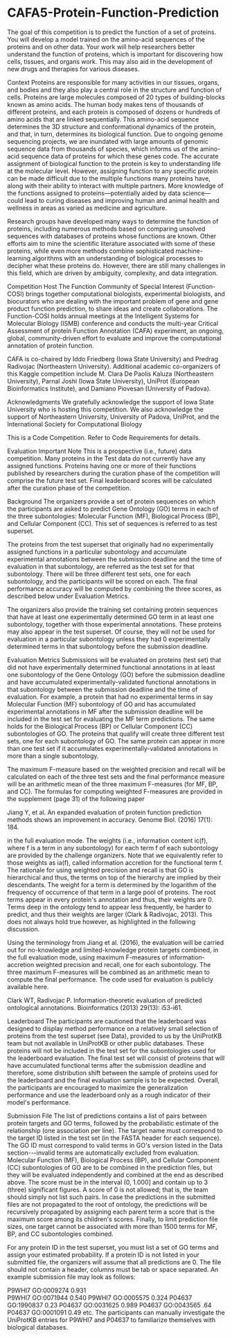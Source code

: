 # CAFA5-Protein-Function-Prediction

The goal of this competition is to predict the function of a set of proteins. You will develop a model trained on the amino-acid sequences of the proteins and on other data. Your work will help ​​researchers better understand the function of proteins, which is important for discovering how cells, tissues, and organs work. This may also aid in the development of new drugs and therapies for various diseases.

Context
Proteins are responsible for many activities in our tissues, organs, and bodies and they also play a central role in the structure and function of cells. Proteins are large molecules composed of 20 types of building-blocks known as amino acids. The human body makes tens of thousands of different proteins, and each protein is composed of dozens or hundreds of amino acids that are linked sequentially. This amino-acid sequence determines the 3D structure and conformational dynamics of the protein, and that, in turn, determines its biological function. Due to ongoing genome sequencing projects, we are inundated with large amounts of genomic sequence data from thousands of species, which informs us of the amino-acid sequence data of proteins for which these genes code. The accurate assignment of biological function to the protein is key to understanding life at the molecular level. However, assigning function to any specific protein can be made difficult due to the multiple functions many proteins have, along with their ability to interact with multiple partners. More knowledge of the functions assigned to proteins—potentially aided by data science—could lead to curing diseases and improving human and animal health and wellness in areas as varied as medicine and agriculture.

Research groups have developed many ways to determine the function of proteins, including numerous methods based on comparing unsolved sequences with databases of proteins whose functions are known. Other efforts aim to mine the scientific literature associated with some of these proteins, while even more methods combine sophisticated machine-learning algorithms with an understanding of biological processes to decipher what these proteins do. However, there are still many challenges in this field, which are driven by ambiguity, complexity, and data integration.

Competition Host
The Function Community of Special Interest (Function-COSI) brings together computational biologists, experimental biologists, and biocurators who are dealing with the important problem of gene and gene product function prediction, to share ideas and create collaborations. The Function-COSI holds annual meetings at the Intelligent Systems for Molecular Biology (ISMB) conference and conducts the multi-year Critical Assessment of protein Function Annotation (CAFA) experiment, an ongoing, global, community-driven effort to evaluate and improve the computational annotation of protein function.

CAFA is co-chaired by Iddo Friedberg (Iowa State University) and Predrag Radivojac (Northeastern University). Additional academic co-organizers of this Kaggle competition include M. Clara De Paolis Kaluza (Northeastern University), Parnal Joshi (Iowa State University), UniProt (European Bioinformatics Institute), and Damiano Piovesan (University of Padova).

Acknowledgments
We gratefully acknowledge the support of Iowa State University who is hosting this competition. We also acknowledge the support of Northeastern University, University of Padova, UniProt, and the International Society for Computational Biology










This is a Code Competition. Refer to Code Requirements for details.

Evaluation
Important Note
This is a prospective (i.e., future) data competition. Many proteins in the Test data do not currently have any assigned functions. Proteins having one or more of their functions published by researchers during the curation phase of the competition will comprise the future test set. Final leaderboard scores will be calculated after the curation phase of the competition.

Background
The organizers provide a set of protein sequences on which the participants are asked to predict Gene Ontology (GO) terms in each of the three subontologies: Molecular Function (MF), Biological Process (BP), and Cellular Component (CC). This set of sequences is referred to as test superset.

The proteins from the test superset that originally had no experimentally assigned functions in a particular subontology and accumulate experimental annotations between the submission deadline and the time of evaluation in that subontology, are referred as the test set for that subontology. There will be three different test sets, one for each subontology, and the participants will be scored on each. The final performance accuracy will be computed by combining the three scores, as described below under Evaluation Metrics.

The organizers also provide the training set containing protein sequences that have at least one experimentally determined GO term in at least one subontology, together with those experimental annotations. These proteins may also appear in the test superset. Of course, they will not be used for evaluation in a particular subontology unless they had 0 experimentally determined terms in that subontology before the submission deadline.

Evaluation Metrics
Submissions will be evaluated on proteins (test set) that did not have experimentally determined functional annotations in at least one subontology of the Gene Ontology (GO) before the submission deadline and have accumulated experimentally-validated functional annotations in that subontology between the submission deadline and the time of evaluation. For example, a protein that had no experimental terms in say Molecular Function (MF) subontology of GO and has accumulated experimental annotations in MF after the submission deadline will be included in the test set for evaluating the MF term predictions. The same holds for the Biological Process (BP) or Cellular Component (CC) subontologies of GO. The proteins that qualify will create three different test sets, one for each subontology of GO. The same protein can appear in more than one test set if it accumulates experimentally-validated annotations in more than a single subontology.

The maximum F-measure based on the weighted precision and recall will be calculated on each of the three test sets and the final performance measure will be an arithmetic mean of the three maximum F-measures (for MF, BP, and CC). The formulas for computing weighted F-measures are provided in the supplement (page 31) of the following paper

Jiang Y, et al. An expanded evaluation of protein function prediction methods shows an improvement in accuracy. Genome Biol. (2016) 17(1): 184.

in the full evaluation mode. The weights (i.e., information content ic(f), where f is a term in any subontology) for each term f of each subontology are provided by the challenge organizers. Note that we equivalently refer to those weights as ia(f), called information accretion for the functional term f. The rationale for using weighted precision and recall is that GO is hierarchical and thus, the terms on top of the hierarchy are implied by their descendants. The weight for a term is determined by the logarithm of the frequency of occurrence of that term in a large pool of proteins. The root terms appear in every protein's annotation and thus, their weights are 0. Terms deep in the ontology tend to appear less frequently, be harder to predict, and thus their weights are larger (Clark & Radivojac, 2013). This does not always hold true however, as highlighted in the following discussion.

Using the terminology from Jiang et al. (2016), the evaluation will be carried out for no-knowledge and limited-knowledge protein targets combined, in the full evaluation mode, using maximum F-measures of information-accretion weighted precision and recall, one for each subontology. The three maximum F-measures will be combined as an arithmetic mean to compute the final performance. The code used for evaluation is publicly available here.

Clark WT, Radivojac P. Information-theoretic evaluation of predicted ontological annotations. Bioinformatics (2013) 29(13): i53-i61.

Leaderboard
The participants are cautioned that the leaderboard was designed to display method performance on a relatively small selection of proteins from the test superset (see Data), provided to us by the UniProtKB team but not available in UniProtKB or other public databases. These proteins will not be included in the test set for the subontologies used for the leaderboard evaluation. The final test set will consist of proteins that will have accumulated functional terms after the submission deadline and therefore, some distribution shift between the sample of proteins used for the leaderboard and the final evaluation sample is to be expected. Overall, the participants are encouraged to maximize the generalization performance and use the leaderboard only as a rough indicator of their model's performance.

Submission File
The list of predictions contains a list of pairs between protein targets and GO terms, followed by the probabilistic estimate of the relationship (one association per line). The target name must correspond to the target ID listed in the test set (in the FASTA header for each sequence). The GO ID must correspond to valid terms in GO's version listed in the Data section---invalid terms are automatically excluded from evaluation. Molecular Function (MF), Biological Process (BP), and Cellular Component (CC) subontologies of GO are to be combined in the prediction files, but they will be evaluated independently and combined at the end as described above. The score must be in the interval (0, 1.000] and contain up to 3 (three) significant figures. A score of 0 is not allowed; that is, the team should simply not list such pairs. In case the predictions in the submitted files are not propagated to the root of ontology, the predictions will be recursively propagated by assigning each parent term a score that is the maximum score among its children's scores. Finally, to limit prediction file sizes, one target cannot be associated with more than 1500 terms for MF, BP, and CC subontologies combined.

For any protein ID in the test superset, you must list a set of GO terms and assign your estimated probability. If a protein ID is not listed in your submitted file, the organizers will assume that all predictions are 0. The file should not contain a header, columns must be tab or space separated. An example submission file may look as follows:

P9WHI7   GO:0009274   0.931   
P9WHI7   GO:0071944   0.540
P9WHI7   GO:0005575   0.324
P04637   GO:1990837   0.23
P04637   GO:0031625   0.989
P04637   GO:0043565   .64
P04637   GO:0001091   0.49
etc.
The participants can manually investigate the UniProtKB entries for P9WHI7 and P04637 to familiarize themselves with biological databases.
